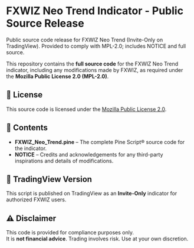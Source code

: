 # FXWIZ Neo Trend Indicator - Public Source Release
Public source code release for FXWIZ Neo Trend (Invite-Only on TradingView). Provided to comply with MPL-2.0; includes NOTICE and full source.

This repository contains the **full source code** for the FXWIZ Neo Trend indicator, 
including any modifications made by FXWIZ, as required under the **Mozilla Public License 2.0 (MPL-2.0)**.

## 📜 License
This source code is licensed under the [Mozilla Public License 2.0](https://mozilla.org/MPL/2.0/).

## 📂 Contents
- **FXWIZ_Neo_Trend.pine** – The complete Pine Script® source code for the indicator.
- **NOTICE** – Credits and acknowledgements for any third-party inspirations and details of modifications.

## 📌 TradingView Version
This script is published on TradingView as an **Invite-Only** indicator for authorized FXWIZ users.

## ⚠️ Disclaimer
This code is provided for compliance purposes only.  
It is **not financial advice**. Trading involves risk. Use at your own discretion.
